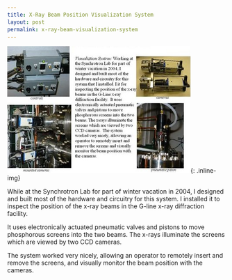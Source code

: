 ```yaml
---
title: X-Ray Beam Position Visualization System
layout: post
permalink: x-ray-beam-visualization-system
---
```


![X-Ray Beam Position Visualization System](/images/beam-visualization-system.jpg){: .inline-img}

<p> While at the Synchrotron Lab for part of winter vacation in 2004, I designed and
built most of the hardware and circuitry for this system. I installed it to inspect
the position of the x-ray beams in the G-line x-ray diffraction facility.</p>


<p> It uses electronically actuated pneumatic valves and pistons to move phosphorous
screens into the two beams. The x-rays illuminate the screens which are viewed by
two CCD cameras.</p>

The system worked very nicely, allowing an operator to remotely insert and remove
the screens, and visually monitor the beam position with the cameras.
